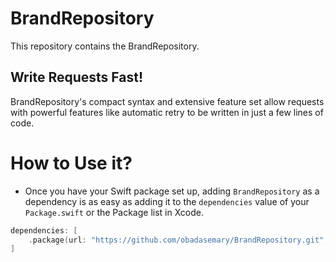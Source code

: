 # BrandRepository

This repository contains the BrandRepository.

## Write Requests Fast!

BrandRepository's compact syntax and extensive feature set allow requests with powerful features like automatic retry to be written in just a few lines of code.

# How to Use it?

-  Once you have your Swift package set up, adding `BrandRepository` as a dependency is as easy as adding it to the `dependencies` value of your `Package.swift` or the Package list in Xcode.

```swift
dependencies: [
    .package(url: "https://github.com/obadasemary/BrandRepository.git", .upToNextMajor(from: "1.0.1"))
]
```
